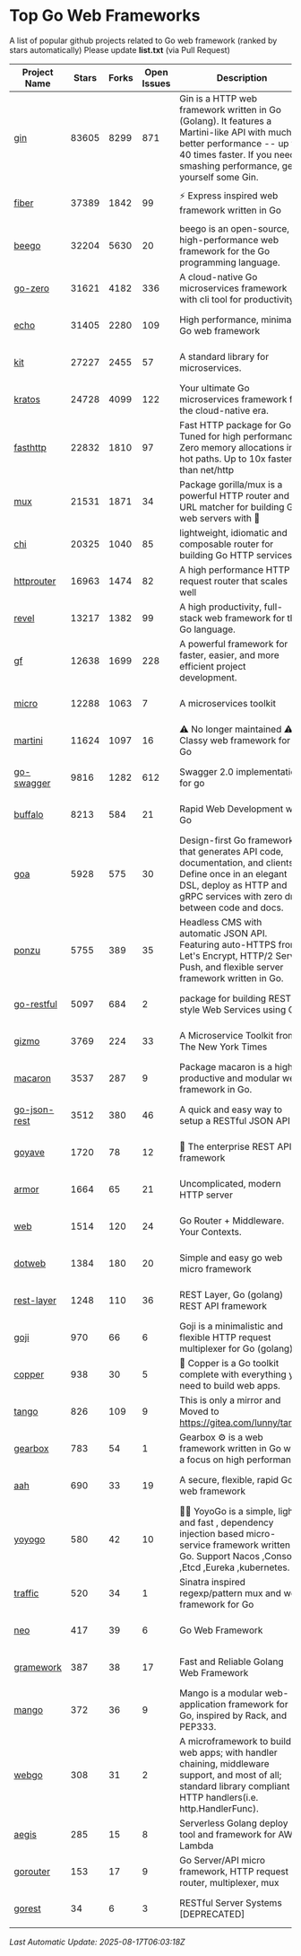 # Top Go Web Frameworks
A list of popular github projects related to Go web framework (ranked by stars automatically)
Please update **list.txt** (via Pull Request)

| Project Name | Stars | Forks | Open Issues | Description | Last Commit |
| ------------ | ----- | ----- | ----------- | ----------- | ----------- |
| [gin](https://github.com/gin-gonic/gin) | 83605 | 8299 | 871 | Gin is a HTTP web framework written in Go (Golang). It features a Martini-like API with much better performance -- up to 40 times faster. If you need smashing performance, get yourself some Gin. | 2025-08-06 14:16:53 |
| [fiber](https://github.com/gofiber/fiber) | 37389 | 1842 | 99 | ⚡️ Express inspired web framework written in Go | 2025-08-16 11:04:05 |
| [beego](https://github.com/beego/beego) | 32204 | 5630 | 20 | beego is an open-source, high-performance web framework for the Go programming language. | 2025-05-26 16:18:52 |
| [go-zero](https://github.com/zeromicro/go-zero) | 31621 | 4182 | 336 | A cloud-native Go microservices framework with cli tool for productivity. | 2025-08-15 12:08:02 |
| [echo](https://github.com/labstack/echo) | 31405 | 2280 | 109 | High performance, minimalist Go web framework | 2025-08-12 08:57:52 |
| [kit](https://github.com/go-kit/kit) | 27227 | 2455 | 57 | A standard library for microservices. | 2024-03-13 13:42:15 |
| [kratos](https://github.com/go-kratos/kratos) | 24728 | 4099 | 122 | Your ultimate Go microservices framework for the cloud-native era. | 2025-07-31 08:40:34 |
| [fasthttp](https://github.com/valyala/fasthttp) | 22832 | 1810 | 97 | Fast HTTP package for Go. Tuned for high performance. Zero memory allocations in hot paths. Up to 10x faster than net/http | 2025-08-15 10:00:15 |
| [mux](https://github.com/gorilla/mux) | 21531 | 1871 | 34 | Package gorilla/mux is a powerful HTTP router and URL matcher for building Go web servers with 🦍 | 2024-06-19 23:50:04 |
| [chi](https://github.com/go-chi/chi) | 20325 | 1040 | 85 | lightweight, idiomatic and composable router for building Go HTTP services | 2025-08-15 15:26:41 |
| [httprouter](https://github.com/julienschmidt/httprouter) | 16963 | 1474 | 82 | A high performance HTTP request router that scales well | 2024-01-30 10:56:56 |
| [revel](https://github.com/revel/revel) | 13217 | 1382 | 99 | A high productivity, full-stack web framework for the Go language. | 2022-04-12 20:53:30 |
| [gf](https://github.com/gogf/gf) | 12638 | 1699 | 228 | A powerful framework for faster, easier, and more efficient project development. | 2025-08-15 05:35:59 |
| [micro](https://github.com/micro/micro) | 12288 | 1063 | 7 | A microservices toolkit | 2025-08-09 15:22:43 |
| [martini](https://github.com/go-martini/martini) | 11624 | 1097 | 16 | ⚠️ No longer maintained ⚠️  Classy web framework for Go | 2017-01-21 21:58:54 |
| [go-swagger](https://github.com/go-swagger/go-swagger) | 9816 | 1282 | 612 | Swagger 2.0 implementation for go | 2025-08-10 10:11:02 |
| [buffalo](https://github.com/gobuffalo/buffalo) | 8213 | 584 | 21 | Rapid Web Development w/ Go | 2025-05-19 20:53:16 |
| [goa](https://github.com/goadesign/goa) | 5928 | 575 | 30 | Design-first Go framework that generates API code, documentation, and clients. Define once in an elegant DSL, deploy as HTTP and gRPC services with zero drift between code and docs. | 2025-08-16 22:21:40 |
| [ponzu](https://github.com/ponzu-cms/ponzu) | 5755 | 389 | 35 | Headless CMS with automatic JSON API. Featuring auto-HTTPS from Let's Encrypt, HTTP/2 Server Push, and flexible server framework written in Go. | 2020-01-02 00:14:32 |
| [go-restful](https://github.com/emicklei/go-restful) | 5097 | 684 | 2 | package for building REST-style Web Services using Go | 2025-08-14 12:44:48 |
| [gizmo](https://github.com/nytimes/gizmo) | 3769 | 224 | 33 | A Microservice Toolkit from The New York Times | 2021-04-30 15:27:05 |
| [macaron](https://github.com/go-macaron/macaron) | 3537 | 287 | 9 | Package macaron is a high productive and modular web framework in Go. | 2025-07-14 13:21:36 |
| [go-json-rest](https://github.com/ant0ine/go-json-rest) | 3512 | 380 | 46 | A quick and easy way to setup a RESTful JSON API | 2017-09-13 04:12:08 |
| [goyave](https://github.com/go-goyave/goyave) | 1720 | 78 | 12 | 🍐 The enterprise REST API framework | 2025-07-18 13:37:23 |
| [armor](https://github.com/labstack/armor) | 1664 | 65 | 21 | Uncomplicated, modern HTTP server | 2019-08-03 18:10:09 |
| [web](https://github.com/gocraft/web) | 1514 | 120 | 24 | Go Router + Middleware. Your Contexts. | 2019-02-07 15:06:52 |
| [dotweb](https://github.com/devfeel/dotweb) | 1384 | 180 | 20 | Simple and easy go web micro framework | 2023-12-13 02:13:17 |
| [rest-layer](https://github.com/rs/rest-layer) | 1248 | 110 | 36 | REST Layer, Go (golang) REST API framework | 2021-09-30 23:58:01 |
| [goji](https://github.com/goji/goji) | 970 | 66 | 6 | Goji is a minimalistic and flexible HTTP request multiplexer for Go (golang) | 2019-01-26 23:58:29 |
| [copper](https://github.com/gocopper/copper) | 938 | 30 | 5 | 🚀‏‏‎    ‎‏‏‎‏‏‎‎‎‎‎‎Copper is a Go toolkit complete with everything you need to build web apps. | 2025-05-05 20:25:15 |
| [tango](https://github.com/lunny/tango) | 826 | 109 | 9 | This is only a mirror and Moved to https://gitea.com/lunny/tango | 2019-05-17 03:31:10 |
| [gearbox](https://github.com/gogearbox/gearbox) | 783 | 54 | 1 | Gearbox :gear: is a web framework written in Go with a focus on high performance | 2022-09-21 00:20:37 |
| [aah](https://github.com/go-aah/aah) | 690 | 33 | 19 | A secure, flexible, rapid Go web framework | 2020-09-02 02:31:20 |
| [yoyogo](https://github.com/yoyofx/yoyogo) | 580 | 42 | 10 | 🦄🌈 YoyoGo is a simple, light and fast , dependency injection based micro-service framework written in Go. Support Nacos ,Consoul ,Etcd ,Eureka ,kubernetes. | 2024-02-07 09:13:19 |
| [traffic](https://github.com/gravityblast/traffic) | 520 | 34 | 1 | Sinatra inspired regexp/pattern mux and web framework for Go | 2015-11-26 21:31:07 |
| [neo](https://github.com/ivpusic/neo) | 417 | 39 | 6 | Go Web Framework | 2017-08-14 23:54:31 |
| [gramework](https://github.com/gramework/gramework) | 387 | 38 | 17 | Fast and Reliable Golang Web Framework | 2023-10-27 14:01:05 |
| [mango](https://github.com/paulbellamy/mango) | 372 | 36 | 9 | Mango is a modular web-application framework for Go, inspired by Rack, and PEP333. | 2017-10-17 08:18:43 |
| [webgo](https://github.com/naughtygopher/webgo) | 308 | 31 | 2 | A microframework to build web apps; with handler chaining, middleware support, and most of all; standard library compliant HTTP handlers(i.e. http.HandlerFunc). | 2024-10-20 08:43:36 |
| [aegis](https://github.com/tmaiaroto/aegis) | 285 | 15 | 8 | Serverless Golang deploy tool and framework for AWS Lambda | 2019-07-28 17:59:41 |
| [gorouter](https://github.com/vardius/gorouter) | 153 | 17 | 9 | Go Server/API micro framework, HTTP request router, multiplexer, mux | 2024-09-05 02:45:54 |
| [gorest](https://github.com/tideland/gorest) | 34 | 6 | 3 | RESTful Server Systems [DEPRECATED] | 2017-11-10 13:00:37 |

*Last Automatic Update: 2025-08-17T06:03:18Z*